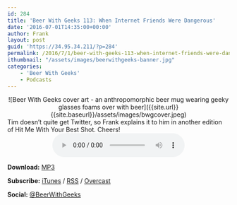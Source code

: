 ```yaml
---
id: 284
title: 'Beer With Geeks 113: When Internet Friends Were Dangerous'
date: '2016-07-01T14:35:00+00:00'
author: Frank
layout: post
guid: 'https://34.95.34.211/?p=284'
permalink: /2016/7/1/beer-with-geeks-113-when-internet-friends-were-dangerous/
ithumbnail: "/assets/images/beerwithgeeks-banner.jpg"
categories:
    - 'Beer With Geeks'
    - Podcasts
---
```

<div markdown="1" style="text-align: center;">
![Beer With Geeks cover art - an anthropomorphic beer mug wearing geeky glasses foams over with beer]({{site.url}}{{site.baseurl}}/assets/images/bwgcover.jpeg)
</div>
Tim doesn’t quite get Twitter, so Frank explains it to him in another edition of Hit Me With Your Best Shot. Cheers!

<div markdown="1" style="text-align: center;">
<audio controls="controls"><source src="http://www.podtrac.com/pts/redirect.mp3/archive.org/download/BWG113/BWG113.mp3" type="audio/mpeg"></source><embed height="80px" width="100px"></embed> Your browser does not support this audio</audio>
</div>

**Download:** [MP3](http://www.podtrac.com/pts/redirect.mp3/archive.org/download/BWG113/BWG113.mp3)  
  
**Subscribe:** [iTunes](https://itunes.apple.com/us/podcast/beer-with-geeks/id910485914?mt=2) / [RSS](http://feeds.feedburner.com/beerwithgeeks) / [Overcast](https://overcast.fm/itunes910485914/beer-with-geeks-a-geek-pop-culture-podcast)  
  
**Social:** [@BeerWithGeeks](https://twitter.com/beerwithgeeks)